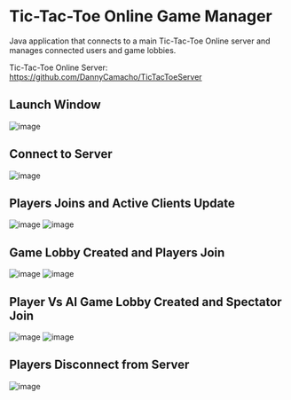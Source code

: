 # Tic-Tac-Toe Online Game Manager
Java application that connects to a main Tic-Tac-Toe Online server and manages connected users and game lobbies.

Tic-Tac-Toe Online Server: https://github.com/DannyCamacho/TicTacToeServer

## Launch Window

![image](https://github.com/DannyCamacho/TicTacToeManager/assets/91514165/3a241b80-f688-4e4f-a548-3d2d82a0ae9b)


## Connect to Server

![image](https://github.com/DannyCamacho/TicTacToeManager/assets/91514165/d2342306-df2c-4901-b4bf-5c3da2a62510)


## Players Joins and Active Clients Update

![image](https://github.com/DannyCamacho/TicTacToeManager/assets/91514165/807dfb17-84c4-43ec-b27b-fd708b5a9120)
![image](https://github.com/DannyCamacho/TicTacToeManager/assets/91514165/bdef165d-b1a2-47c0-9257-0d4f94578b01)


## Game Lobby Created and Players Join

![image](https://github.com/DannyCamacho/TicTacToeManager/assets/91514165/a9c622d1-a534-4ec4-a0a1-af5915349662)
![image](https://github.com/DannyCamacho/TicTacToeManager/assets/91514165/a0bb6c49-8fd6-487d-9cc0-34c31172330a)

## Player Vs AI Game Lobby Created and Spectator Join

![image](https://github.com/DannyCamacho/TicTacToeManager/assets/91514165/dc431ee1-d471-4010-9d95-8a952cd2a261)
![image](https://github.com/DannyCamacho/TicTacToeManager/assets/91514165/a3c93f8e-6bf9-4c32-b192-ba0bec84d64c)


## Players Disconnect from Server
![image](https://github.com/DannyCamacho/TicTacToeManager/assets/91514165/2ee5e713-7e22-4bf8-a1f5-b5b101e6f572)

